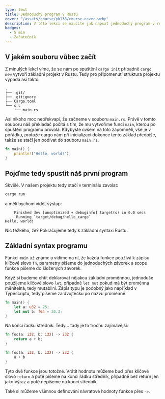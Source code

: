 ```yaml
---
type: text
title: Jednoduchý program v Rustu
cover: "/assets/course/pb138/course-cover.webp"
description: V této lekci se naučíte jak napsat jednoduchý program v rustu a seznámíte se s základní syntaxí. Ukážeme di deklaraci proměnných, funkce a jak spustit Váš první kus kódu.
badges:
  - 5 min
  - Začátečník
---
```


## V jakém souboru vůbec začít

Z minulých lekcí víme, že se nám po spuštění `cargo init` případně `cargo new` vytvoří základní projekt v Rustu. Tedy pro připomenutí struktura projektu vypadá asi takto:

```
.
├── .git/
├── .gitignore
├── Cargo.toml
└── src
    └── main.rs
```

Asi nikoho moc nepřekvapí, že začneme v souboru `main.rs`. Právě v tomto souboru náš překladač počítá s tím, že mu vytvoříme funci `main`, kterou po spuštění programu provolá. Kdybyste ovšem na toto zapomněli, vše je v pořádku, protože cargo nám při inicializaci dokonce tento základ předpíše, takže se stačí jen podívat do souboru `main.rs`.

```rust
fn main() {
    println!("Hello, world!");
}
```

## Pojďme tedy spustit náš první program

Skvělé. V našem projektu tedy stačí v terminálu zavolat:

```sh
cargo run
```

a měli bychom vidět výstup:

```
    Finished dev [unoptimized + debuginfo] target(s) in 0.0 secs
     Running `target/debug/hello_cargo`
Hello, world!
```

Nic težkého, že? Pokračujeme tedy k základní syntaxi Rustu.

## Základní syntax programu

Funkci `main` už známe a vidíme na ní, že každá funkce používá k zápisu klíčové slovo `fn`, parametry píšeme do jednoduchých závorek a scope funkce píšeme do šložených závorek.

Když si budeme chtít deklarovat nějakou základní proměnnou, jednoduše použijeme klíčové slovo `let`, případně `let mut` pokud má být proměnná měnitelná, tedy mutabilní. Zápis typu je podobný jako například v Typescriptu, tedy píšeme za dvojtečku po názvu proměnné.

```rust
fn main() {
    let a: u32 = 25;
    let mut b: f64 = 20.3;
}
```

Na konci řádku středník. Tedy... tady je to trochu zajímavější:

```rust
fn foo(a: i32, b: i32) -> i32 {
    return a + b;
}

fn foo(a: i32, b: i32) -> i32 {
    a + b
}
```

Tyto dvě funkce jsou totožné. Vrátit hodnotu můžeme buď přes klíčové slovo `return` a poté píšeme na konci řádku středník, případně bez return jen jako výraz a poté nepíšeme na konci středník.

Také si můžeme všimnou definování návratové hodnoty funkce přes `->`.
